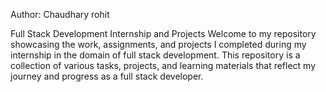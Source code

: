 Author: Chaudhary rohit 

Full Stack Development Internship and Projects
Welcome to my repository showcasing the work, assignments, and projects I completed during my internship in the domain of full stack development. This repository is a collection of various tasks, projects, and learning materials that reflect my journey and progress as a full stack developer.
